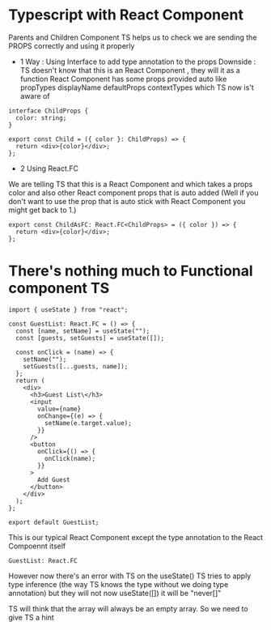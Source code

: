 # Typescript with React Component

Parents and Children Component
TS helps us to check we are sending the PROPS correctly and using it properly

- 1 Way : Using Interface to add type annotation to the props
  Downside : TS doesn't know that this is an React Component , they will it as a function
  React Component has some props provided auto like propTypes displayName defaultProps contextTypes which TS now is't aware of

```
interface ChildProps {
  color: string;
}

export const Child = ({ color }: ChildProps) => {
  return <div>{color}</div>;
};

```

- 2 Using React.FC

We are telling TS that this is a React Component and which takes a props color
and also other React component props that is auto added
(Well if you don't want to use the prop that is auto stick with React Component you might get back to 1.)

```
export const ChildAsFC: React.FC<ChildProps> = ({ color }) => {
  return <div>{color}</div>;
};

```

# There's nothing much to Functional component TS

```
import { useState } from "react";

const GuestList: React.FC = () => {
  const [name, setName] = useState("");
  const [guests, setGuests] = useState([]);

  const onClick = (name) => {
    setName("");
    setGuests([...guests, name]);
  };
  return (
    <div>
      <h3>Guest List\</h3>
      <input
        value={name}
        onChange={(e) => {
          setName(e.target.value);
        }}
      />
      <button
        onClick={() => {
          onClick(name);
        }}
      >
        Add Guest
      </button>
    </div>
  );
};

export default GuestList;

```

This is our typical React Component
except the type annotation to the React Compoennt itself

```
GuestList: React.FC
```

However now there's an error with TS on the useState()
TS tries to apply type inference (the way TS knows the type without we doing type annotation) but they will not now useState([]) it will be "never[]"

TS will think that the array will always be an empty array. So we need to give TS a hint
